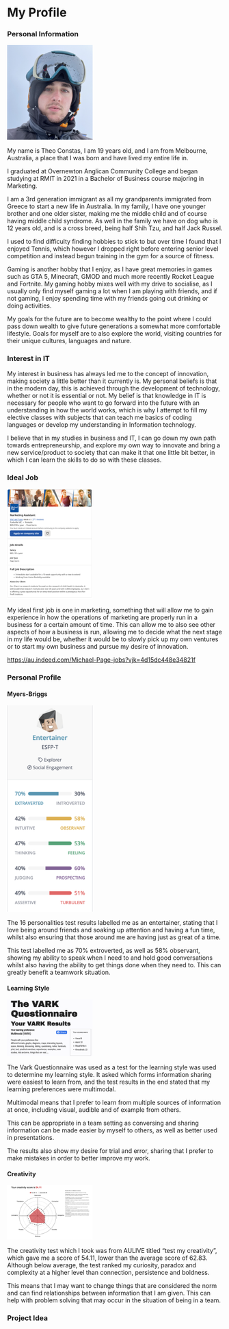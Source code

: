 # My Profile

### Personal Information
<img src="profilepic.png" alt="drawing" width="200"/>

My name is Theo Constas, I am 19 years old, and I am from Melbourne, Australia, a place that I was born and have lived my entire life in.

I graduated at Overnewton Anglican Community College and began studying at RMIT in 2021 in a Bachelor of Business course majoring in Marketing.

I am a 3rd generation immigrant as all my grandparents immigrated from Greece to start a new life in Australia. In my family, I have one younger brother and one older sister, making me the middle child and of course having middle child syndrome. As well in the family we have on dog who is 12 years old, and is a cross breed, being half Shih Tzu, and half Jack Russel.

I used to find difficulty finding hobbies to stick to but over time I found that I enjoyed Tennis, which however I dropped right before entering senior level competition and instead begun training in the gym for a source of fitness.

Gaming is another hobby that I enjoy, as I have great memories in games such as GTA 5, Minecraft, GMOD and much more recently Rocket League and Fortnite. My gaming hobby mixes well with my drive to socialise, as I usually only find myself gaming a lot when I am playing with friends, and if not gaming, I enjoy spending time with my friends going out drinking or doing activities.

My goals for the future are to become wealthy to the point where I could pass down wealth to give future generations a somewhat more comfortable lifestyle. Goals for myself are to also explore the world, visiting countries for their unique cultures, languages and nature.


### Interest in IT
My interest in business has always led me to the concept of innovation, making society a little better than it currently is. My personal beliefs is that in the modern day, this is achieved through the development of technology, whether or not it is essential or not. My belief is that knowledge in IT is necessary for people who want to go forward into the future with an understanding in how the world works, which is why I attempt to fill my elective classes with subjects that can teach me basics of coding languages or develop my understanding in Information technology.

I believe that in my studies in business and IT, I can go down my own path towards entrepreneurship, and explore my own way to innovate and bring a new service/product to society that can make it that one little bit better, in which I can learn the skills to do so with these classes.


### Ideal Job
<img src="job.png" alt="drawing" width="200"/>

My ideal first job is one in marketing, something that will allow me to gain experience in how the operations of marketing are properly run in a business for a certain amount of time. This can allow me to also see other aspects of how a business is run, allowing me to decide what the next stage in my life would be, whether it would be to slowly pick up my own ventures or to start my own business and pursue my desire of innovation.

https://au.indeed.com/Michael-Page-jobs?vjk=4d15dc448e34821f


### Personal Profile
#### Myers-Briggs
<img src="16personalities.png" alt="drawing" width="200"/>

The 16 personalities test results labelled me as an entertainer, stating that I love being around friends and soaking up attention and having a fun time, whilst also ensuring that those around me are having just as great of a time.

This test labelled me as 70% extroverted, as well as 58% observant, showing my ability to speak when I need to and hold good conversations whilst also having the ability to get things done when they need to. This can greatly benefit a teamwork situation.

#### Learning Style
<img src="vark.png" alt="drawing" width="200"/>

The Vark Questionnaire was used as a test for the learning style was used to determine my learning style. It asked which forms information sharing were easiest to learn from, and the test results in the end stated that my learning preferences were multimodal.

Multimodal means that I prefer to learn from multiple sources of information at once, including visual, audible and of example from others.

This can be appropriate in a team setting as conversing and sharing information can be made easier by myself to others, as well as better used in presentations.

The results also show my desire for trial and error, sharing that I prefer to make mistakes in order to better improve my work.

#### Creativity
<img src="creativity.png" alt="drawing" width="200"/>

The creativity test which I took was from AULIVE titled “test my creativity”, which gave me a score of 54.11, lower than the average score of 62.83. Although below average, the test ranked my curiosity, paradox and complexity at a higher level than connection, persistence and boldness.

This means that I may want to change things that are considered the norm and can find relationships between information that I am given. This can help with problem solving that may occur in the situation of being in a team.


### Project Idea

